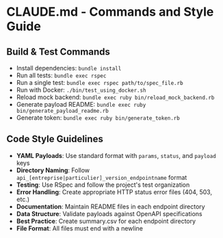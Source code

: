 # CLAUDE.md - Commands and Style Guide

## Build & Test Commands
- Install dependencies: `bundle install`
- Run all tests: `bundle exec rspec`
- Run a single test: `bundle exec rspec path/to/spec_file.rb`
- Run with Docker: `./bin/test_using_docker.sh`
- Reload mock backend: `bundle exec ruby bin/reload_mock_backend.rb`
- Generate payload README: `bundle exec ruby bin/generate_payload_readme.rb`
- Generate token: `bundle exec ruby bin/generate_token.rb`

## Code Style Guidelines
- **YAML Payloads**: Use standard format with `params`, `status`, and `payload` keys
- **Directory Naming**: Follow `api_[entreprise|particulier]_version_endpointname` format
- **Testing**: Use RSpec and follow the project's test organization
- **Error Handling**: Create appropriate HTTP status error files (404, 503, etc.)
- **Documentation**: Maintain README files in each endpoint directory
- **Data Structure**: Validate payloads against OpenAPI specifications
- **Best Practice**: Create summary.csv for each endpoint directory
- **File Format**: All files must end with a newline
